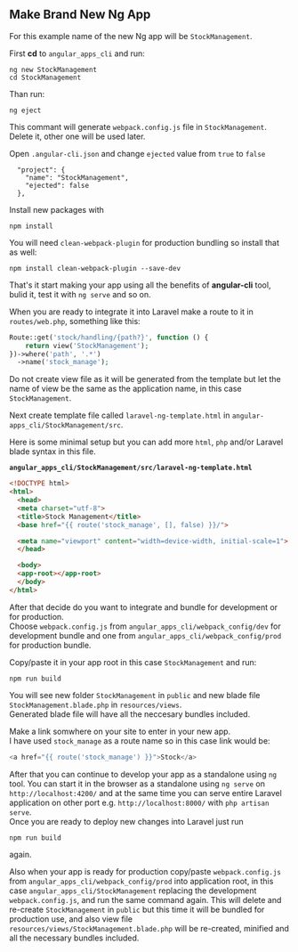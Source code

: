 ## Make Brand New Ng App 

For this example name of the new Ng app will be `StockManagement`.  

First **cd** to `angular_apps_cli` and run:  

```
ng new StockManagement
cd StockManagement
```

Than run:  

```
ng eject
```

This commant will generate `webpack.config.js` file in `StockManagement`.  
Delete it, other one will be used later.

Open `.angular-cli.json` and change `ejected` value from `true` to `false`  

```
  "project": {
    "name": "StockManagement",
    "ejected": false
  },
```

Install new packages with

```
npm install
```

You will need `clean-webpack-plugin` for production bundling so install that as well:

```
npm install clean-webpack-plugin --save-dev
```

That's it start making your app using all the benefits of **angular-cli** tool, bulid it, test it with `ng serve` and so on.  

When you are ready to integrate it into Laravel make a route to it in `routes/web.php`, something like this:

```php
Route::get('stock/handling/{path?}', function () {
    return view('StockManagement');
})->where('path', '.*')
  ->name('stock_manage');
```

Do not create view file as it will be generated from the template but let the name of view be the same as the application name, in this case `StockManagement`.  

Next create template file called `laravel-ng-template.html` in `angular-apps_cli/StockManagement/src`.  

Here is some minimal setup but you can add more `html`, `php` and/or Laravel blade syntax in this file.  

**`angular_apps_cli/StockManagement/src/laravel-ng-template.html`**  

```html
<!DOCTYPE html>
<html>
  <head>
  <meta charset="utf-8">
  <title>Stock Management</title>
  <base href="{{ route('stock_manage', [], false) }}/">

  <meta name="viewport" content="width=device-width, initial-scale=1">
  </head>

  <body>
  <app-root></app-root>
  </body>
</html>
```

After that decide do you want to integrate and bundle for development or for production.  
Choose `webpack.config.js` from `angular_apps_cli/webpack_config/dev` for development bundle and one from `angular_apps_cli/webpack_config/prod` for production bundle.

Copy/paste it in your app root in this case `StockManagement` and run:

```
npm run build
```

You will see new folder `StockManagement` in `public` and new blade file `StockManagement.blade.php` in `resources/views`.  
Generated blade file will have all the neccesary bundles included.  

Make a link somwhere on your site to enter in your new app.  
I have used `stock_manage` as a route name so in this case link would be:

```php
<a href="{{ route('stock_manage') }}">Stock</a>
```

After that you can continue to develop your app as a standalone using `ng` tool. You can start it in the browser as a standalone using `ng serve` on `http://localhost:4200/` and at the same time you can serve entire Laravel application on other port e.g. `http://localhost:8000/` with `php artisan serve`.  
Once you are ready to deploy new changes into Laravel just run

```
npm run build
```

again.  

Also when your app is ready for production copy/paste `webpack.config.js` from `angular_apps_cli/webpack_config/prod` into application root, in this case `angular_apps_cli/StockManagement` replacing the development `webpack.config.js`, and run the same command again.  This will delete and re-create `StockManagement` in `public` but this time it will be bundled for production use, and also view file `resources/views/StockManagement.blade.php` will be re-created, minified and all the necessary bundles included.  
